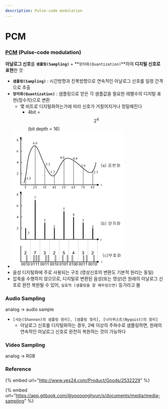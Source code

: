 ```yaml
---
description: Pulse-code modulation
---
```


# PCM

### [PCM](https://en.wikipedia.org/wiki/Pulse-code_modulation) \(Pulse-code modulation\)

**아날로그 신호**를  **`샘플링(Sampling)`** + **`양자화(Quantization)`**하여 **디지털 신호로 표현**한 것

* **`샘플링(Sampling)`** : 시간방향과 진폭방향으로 연속적인 아날로그 신호를 일정 간격으로 추출
* **`양자화(Quantization)`** : 샘플링으로 얻은 각 샘플값을 필요한 레벨수의 디지털 표현\(정수치\)으로 변환
  * 몇 비트로 디지털화하는가에 따라 신호가 거칠어지거나 정밀해진다
    * 4bit =$$2^4$$ \(bit depth = 16\)
* ![](../../../.gitbook/assets/image%20%2817%29.png) 
* 음성 디지털화에 주로 사용되는 구조 \(영상신호의 변환도 기본적 원리는 동일\)
* 압축을 수행하지 않으므로, 디지털로 변환된 음성\(또는 영상\)은 원래의 아날로그 신호로 완전 복원될 수 있어, `실효적 (샘플링을 잘 해두었으면)` 등가라고 봄



### Audio Sampling

analog -&gt; audio sample

* `[샤논(Shannon)의 샘플링 원리], [샘플링 정리], [나이퀴스트(Nyquist)의 정리]`
  * 아날로그 신호를 디지털화하는 경우, 2배 이상의 주파수로 샘플링하면, 원래의 연속적인 아날로그 신호로 완전히 복원하는 것이 가능하다

### 

### Video Sampling 

analog -&gt; RGB

### 

### Reference

{% embed url="http://www.yes24.com/Product/Goods/2532229" %}

{% embed url="https://app.gitbook.com/@yoooonghyun/s/documents/media/media-sampling" %}





